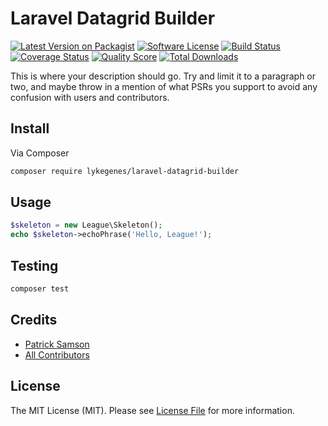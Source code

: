 # Laravel Datagrid Builder

[![Latest Version on Packagist][ico-version]][link-packagist]
[![Software License][ico-license]](LICENSE.md)
[![Build Status][ico-travis]][link-travis]
[![Coverage Status][ico-scrutinizer]][link-scrutinizer]
[![Quality Score][ico-code-quality]][link-code-quality]
[![Total Downloads][ico-downloads]][link-downloads]

This is where your description should go. Try and limit it to a paragraph or two, and maybe throw in a mention of what
PSRs you support to avoid any confusion with users and contributors.

## Install

Via Composer

``` bash
composer require lykegenes/laravel-datagrid-builder
```

## Usage

``` php
$skeleton = new League\Skeleton();
echo $skeleton->echoPhrase('Hello, League!');
```

## Testing

``` bash
composer test
```

## Credits

- [Patrick Samson][link-author]
- [All Contributors][link-contributors]

## License

The MIT License (MIT). Please see [License File](LICENSE.md) for more information.

[ico-version]: https://img.shields.io/packagist/v/lykegenes/laravel-datagrid-builder.svg?style=flat-square
[ico-license]: https://img.shields.io/packagist/l/lykegenes/laravel-datagrid-builder.svg?style=flat-square
[ico-travis]: https://img.shields.io/travis/Lykegenes/laravel-datagrid-builder/master.svg?style=flat-square
[ico-scrutinizer]: https://img.shields.io/scrutinizer/coverage/g/lykegenes/laravel-datagrid-builder.svg?style=flat-square
[ico-code-quality]: https://img.shields.io/scrutinizer/g/lykegenes/laravel-datagrid-builder.svg?style=flat-square
[ico-downloads]: https://img.shields.io/packagist/dt/lykegenes/laravel-datagrid-builder.svg?style=flat-square

[link-packagist]: https://packagist.org/packages/lykegenes/laravel-datagrid-builder
[link-travis]: https://travis-ci.org/lykegenes/laravel-datagrid-builder
[link-scrutinizer]: https://scrutinizer-ci.com/g/lykegenes/laravel-datagrid-builder/code-structure
[link-code-quality]: https://scrutinizer-ci.com/g/lykegenes/laravel-datagrid-builder
[link-downloads]: https://packagist.org/packages/lykegenes/laravel-datagrid-builder
[link-author]: https://github.com/lykegenes
[link-contributors]: ../../contributors